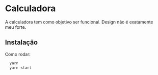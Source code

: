 
# Calculadora

A calculadora tem como objetivo ser funcional. Design não é exatamente meu forte.




## Instalação

Como rodar:

```bash
  yarn
  yarn start
```
    
